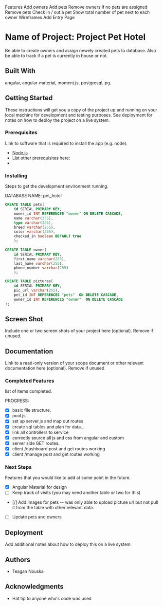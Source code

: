 Features
Add owners
Add pets
Remove owners if no pets are assigned
Remove pets
Check in / out a pet
Show total number of pet next to each owner
Wireframes
Add Entry Page


# Name of Project: Project Pet Hotel

Be able to create owners and assign newely created pets to database. Also be able to track if a pet is currently in house or not.

## Built With

angular, angular-material, moment.js, postgresql, pg.

## Getting Started

These instructions will get you a copy of the project up and running on your local machine for development and testing purposes. See deployment for notes on how to deploy the project on a live system.

### Prerequisites

Link to software that is required to install the app (e.g. node).

- [Node.js](https://nodejs.org/en/)
- List other prerequisites here:
- 


### Installing

Steps to get the development environment running.

DATABASE NAME: pet_hotel

```sql
CREATE TABLE pets(
	id SERIAL PRIMARY KEY,
	owner_id INT REFERENCES "owner" ON DELETE CASCADE,
	name varchar(255),
	type varchar(255),
	breed varchar(255),
	color varchar(255),
	checked_in boolean DEFAULT true
	);
	
CREATE TABLE owner(
	id SERIAL PRIMARY KEY,
	first_name varchar(255),
	last_name varchar(255),
	phone_number varchar(255)
	);

CREATE TABLE pictures(
    id SERIAL PRIMARY KEY,
    pic_url varchar(255),
    pet_id INT REFERENCES "pets"  ON DELETE CASCADE,
    owner_id INT REFERENCES "owner"  ON DELETE CASCADE
);
```

## Screen Shot

Include one or two screen shots of your project here (optional). Remove if unused.

## Documentation

Link to a read-only version of your scope document or other relevant documentation here (optional). Remove if unused.

### Completed Features

list of items completed.

PROGRESS:
- [x] basic file structure.
- [x] pool.js
- [x] set up server.js and map out routes
- [x] create sql tables and plan for data...
- [x] link all controllers to service
- [x] correctly source all js and css from angular and custom
- [x] server side GET routes.
- [x] client /dashboard post and get routes working
- [x] client /manage post and get routes working

### Next Steps

Features that you would like to add at some point in the future.

- [x] Angular Material for design
- [ ] Keep track of visits (you may need another table or two for this)
- [/] Add images for pets -- was only able to upload picture url but not pull it from the table with other relevant data.
- [ ] Update pets and owners

## Deployment

Add additional notes about how to deploy this on a live system

## Authors

* Teagan Nouska


## Acknowledgments

* Hat tip to anyone who's code was used